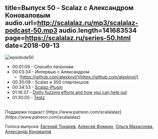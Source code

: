 title=Выпуск 50 - Scalaz c Александром Коноваловым
audio.url=http://scalalaz.ru/mp3/scalalaz-podcast-50.mp3
audio.length=141683534
page=https://scalalaz.ru/series-50.html
date=2018-09-13
----

![epsidode50](img/episode50.jpg)

* 00:01:09 - Спасибо патронам
* 00:03:34 - Интервью с Александром
    * [https://github.com/alexknvl/](https://github.com/alexknvl/)
* 00:30:08 - Scalaz и 300 спартанцзов
* 00:34:53 - [Scalaz-Plugin](https://github.com/scalaz/scalaz-plugin)
* 01:16:37 - [Dotty fuzzing efforts and how you can help out](https://github.com/alexknvl/fuzzball)
* 01:30:05 - [Testz]( https://github.com/scalaz/testz)

<br/>
Поддержи подкаст [https://www.patreon.com/scalalalaz](https://www.patreon.com/scalalalaz)

<br/>

Голоса выпуска:
[Евгений Токарев](https://twitter.com/strobegen),
[Алексей Фомкин](http://github.com/fomkin),
[Ольга Махасоева](https://twitter.com/oli_kitty),
[Александр Коновалов](https://twitter.com/alexknvl)